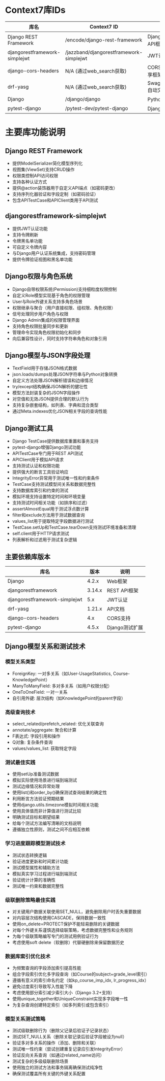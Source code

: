# Context7库IDs

| 库名 | Context7 ID | 说明 |
|------|-------------|------|
| Django REST Framework | /encode/django-rest-framework | Django的REST API框架 |
| djangorestframework-simplejwt | /jazzband/djangorestframework-simplejwt | JWT认证框架 |
| django-cors-headers | N/A (通过web_search获取) | CORS跨域资源共享框架 |
| drf-yasg | N/A (通过web_search获取) | Swagger/OpenAPI自动文档生成工具 |
| Django | /django/django | Python Web框架 |
| pytest-django | /pytest-dev/pytest-django | Django测试工具 |

# 主要库功能说明

## Django REST Framework
- 提供ModelSerializer简化模型序列化
- 视图集(ViewSet)支持CRUD操作
- 权限类控制API访问权限
- 支持各种认证方式
- 提供@action装饰器用于自定义API端点（如密码更改）
- 支持序列化器验证和字段定制（如密码验证）
- 包含APITestCase和APIClient类用于API测试

## djangorestframework-simplejwt
- 提供JWT认证功能
- 支持令牌刷新
- 令牌黑名单功能
- 可自定义令牌内容
- 与Django用户认证系统集成，支持密码管理
- 提供令牌验证视图和黑名单功能

## Django权限与角色系统
- Django自带权限系统(Permission)支持细粒度权限控制
- 自定义Role模型实现基于角色的权限管理
- User与Role外键关系支持多角色场景
- 权限继承与聚合（用户直接权限、组权限、角色权限）
- 信号处理同步用户角色与权限
- Django Admin集成的权限管理界面
- 支持角色权限批量同步和更新
- 管理命令实现角色权限初始化和同步
- 向后兼容性设计，同时支持字符串角色和对象引用

## Django模型与JSON字段处理
- TextField用于存储JSON格式数据
- json.loads/dumps处理JSON字符串与Python对象转换
- 自定义方法处理JSON解析错误和边缘情况
- try/except结构确保JSON解析的健壮性
- 模型方法封装复杂的JSON字段操作
- 对空值和无效JSON提供合理的默认行为
- 支持复杂嵌套结构，如列表、字典和混合类型
- 通过Meta.indexes优化JSON相关字段的查询性能

## Django测试工具
- Django TestCase提供数据库重置和事务支持
- pytest-django增强Django测试功能
- APITestCase专门用于REST API测试
- APIClient用于模拟API请求
- 支持测试认证和权限功能
- 提供强大的断言工具验证响应
- IntegrityError异常用于测试唯一性和约束条件
- TestCase支持测试模型间关系和数据完整性
- 支持数据库索引和约束的测试
- 模拟环境支持设置特定时间和环境变量
- 支持测试时间相关功能（如排序和过滤）
- assertAlmostEqual用于测试浮点数计算
- filter和exclude方法用于测试数据查询
- values_list用于提取特定字段数据进行测试
- TestCase.setUp和TestCase.tearDown支持测试环境准备和清理
- self.client用于HTTP请求测试
- 列表解析和过滤用于测试复杂逻辑

## 主要依赖库版本

| 库名 | 版本 | 说明 |
|------|------|------|
| Django | 4.2.x | Web框架 |
| djangorestframework | 3.14.x | REST API框架 |
| djangorestframework-simplejwt | 5.x | JWT认证 |
| drf-yasg | 1.21.x | API文档 |
| django-cors-headers | 4.x | CORS支持 |
| pytest-django | 4.5.x | Django测试扩展 |

## Django模型关系和测试技术

### 模型关系类型
- ForeignKey: 一对多关系（如User-UsageStatistics, Course-KnowledgePoint）
- ManyToManyField: 多对多关系（如用户权限分配）
- OneToOneField: 一对一关系
- 自引用外键: 层次结构（如KnowledgePoint的parent字段）

### 高级查询技术
- select_related/prefetch_related: 优化关联查询
- annotate/aggregate: 聚合和计算
- F表达式: 字段引用和操作
- Q对象: 复杂条件查询
- values/values_list: 获取特定字段

### 测试最佳实践
- 使用setUp准备测试数据
- 模拟实际使用场景进行端到端测试
- 测试边缘情况和异常处理
- 使用list()和order_by()确保测试查询结果的确定性
- 利用断言方法验证预期结果
- 使用django.utils.timezone模拟时间相关功能
- 使用具体值而非计算值进行测试比较
- 明确测试目标和期望结果
- 给每个测试方法编写清晰的文档说明
- 遵循独立性原则，测试之间不应相互依赖

### 学习进度跟踪模型测试技术
- 测试状态转换逻辑
- 验证进度更新和时间累计功能
- 测试模型属性和辅助方法
- 模拟真实学习过程进行端到端测试
- 验证统计计算的准确性
- 测试唯一约束和数据完整性

### 级联删除策略最佳实践
- 对关键用户数据关联使用SET_NULL，避免删除用户时丢失重要数据
- 对内容层次结构使用CASCADE，保持数据一致性
- 使用on_delete=PROTECT保护不能轻易删除的关键数据
- 对每个外键关系谨慎选择级联策略，考虑数据完整性和业务规则
- 为每个级联策略编写专门的测试用例验证行为
- 考虑使用soft delete（软删除）代替硬删除来保留数据历史

### 数据库索引优化技术
- 为频繁查询的字段添加索引提高性能
- 组合字段索引优化多字段查询（如Course的subject+grade_level索引）
- 遵循有意义的索引命名约定（如kp_course_imp_idx, lr_progress_idx）
- 避免过度索引导致写入性能下降
- 考虑使用部分索引减少索引大小（Django 3.2+支持）
- 使用unique_together和UniqueConstraint实现多字段唯一性
- 为复杂查询创建特定索引（如多列索引或包含索引）

### 模型关系测试策略
- 测试级联删除行为（删除父记录后验证子记录状态）
- 测试SET_NULL关系（删除关联记录后验证字段被设为null）
- 验证多对多关系的操作（添加、删除和关联）
- 测试唯一性约束（尝试创建重复记录应引发IntegrityError）
- 验证反向关系查询（如通过related_name访问）
- 测试复杂的多级级联删除场景
- 使用独立的测试方法和事务隔离确保测试纯净性
- 确保测试覆盖所有关键的外键关系配置


```
